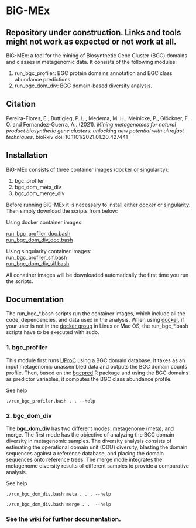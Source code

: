 # BiG-MEx
## Repository under construction. Links and tools might not work as expected or not work at all.


BiG-MEx: a tool for the mining of Biosynthetic Gene Cluster (BGC) domains and classes in metagenomic data. It consists of the following modules:
1. run_bgc_profiler: BGC protein domains annotation and BGC class abundance predictions  
2. run_bgc_dom_div: BGC domain-based diversity analysis.  

## Citation
Pereira-Flores, E., Buttigieg, P. L., Medema, M. H., Meinicke, P., Glöckner, F. O. and Fernandez-Guerra, A.. (2021). _Mining metagenomes for natural product biosynthetic gene clusters: unlocking new potential with ultrafast techniques_. bioRxiv doi: 10.1101/2021.01.20.427441

## Installation
BiG-MEx consists of three container images (docker or singularity): 
1. bgc_profiler  
2. bgc_dom_meta_div  
3. bgc_dom_merge_div  

Before running BiG-MEx it is necessary to install either [docker](https://www.docker.com/) or [singularity](https://sylabs.io/).
Then simply download the scripts from below:

Using docker container images:  


<a href="run_bgc_profiler_doc.bash" download target="_blank">run_bgc_profiler_doc.bash</a>  
[run_bgc_dom_div_doc.bash](https://github.com/pereiramemo/BiG-MEx/blob/master/run_scripts/run_bgc_dom_div_doc.bash)  
  
Using singularity container images:  
[run_bgc_profiler_sif.bash]()  
[run_bgc_dom_div_sif.bash]()  

All conatiner images will be downloaded automatically the first time you run the scripts.

## Documentation
The run_bgc_\*.bash scripts run the container images, which include all the code, dependencies, and data used in the analysis. 
When using [docker](https://www.docker.com/), if your user is not in the [docker group](https://docs.docker.com/engine/installation/linux/linux-postinstall/#manage-docker-as-a-non-root-user) in Linux or Mac OS, the run_bgc_\*.bash scripts have to be executed with sudo.

### 1. bgc_profiler
This module first runs [UProC](http://uproc.gobics.de/) using a BGC domain database. It takes as an input metagenomic unassembled data and outputs the BGC domain counts profile. Then, based on the [bgcpred](https://github.com/pereiramemo/bgcpred) R package and using the BGC domains as predictor variables, it computes the BGC class abundance profile.

See help
```
./run_bgc_profiler.bash . . --help
```

### 2. bgc_dom_div

The **bgc_dom_div** has two different modes: metagenome (meta), and merge. The first mode has the objective of analyzing the BGC domain diversity in metagenomic samples. The diversity analysis consists of estimating the operational domain unit (ODU) diversity, blasting the domain sequences against a reference database, and placing the domain sequences onto reference trees.
The merge mode integrates the metagenome diversity results of different samples to provide a comparative analysis.

See help
```
./run_bgc_dom_div.bash meta . . . --help

./run_bgc_dom_div.bash merge . .  --help
```

### See the [wiki](https://github.com/pereiramemo/BiG-MEx/wiki) for further documentation.

